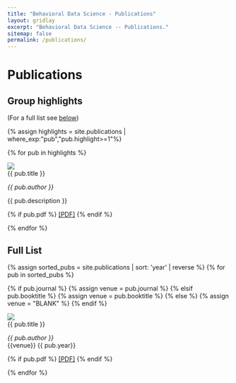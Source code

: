 ```yaml
---
title: "Behavioral Data Science - Publications"
layout: gridlay
excerpt: "Behavioral Data Science -- Publications."
sitemap: false
permalink: /publications/
---
```

<script>
  $(document).ready(function(e) {
    $('.open-link').click(function(e) {
       var $wrapper = $(this).parent().find('.hider');
	   $wrapper.css('max-height',$wrapper.find('p').height());
       $(this).remove();
    })
});
</script>

# Publications

## Group highlights
(For a full list see [below](#full-list))

{% assign highlights = site.publications | where_exp:"pub","pub.highlight>=1"%} 

<div class="row">

{% for pub in highlights %}

<div class="col-md-12 clearfix">
<div class="bdata-pub-highlight box-shadow">
<img src="{{ site.url }}{{ site.baseurl }}/resources/thumbnails/{{ pub.thumbnail }}" class="bdata-pub-img-highlight"/>
<div class="bdata-pub-body">
<div class="bdata-pub-title-highlight">
{{ pub.title }}
</div>
<p><em>{{ pub.author }}
</em></p>
<p class="bdata-pub-subtitle-highlight">{{ pub.description }} </p>
{% if pub.pdf %}
<a href="{{ site.url }}{{ site.baseurl }}/resources/pubpdfs/{{ pub.pdf }}">[PDF]</a> 
{% endif %}
</div>
</div>
</div>

{% endfor %}

</div>

## Full List

<div class="row">
{% assign sorted_pubs = site.publications | sort: 'year' | reverse %}
{% for pub in sorted_pubs %}


{% if pub.journal %}
  {% assign venue = pub.journal %}
{% elsif pub.booktitle  %}
  {% assign venue = pub.booktitle %}
{% else %}
  {% assign venue = "BLANK" %}
{% endif %}


<div class="col-md-12 clearfix">
<div class="bdata-pub box-shadow">
<img src="{{ site.url }}{{ site.baseurl }}/resources/thumbnails/{{ pub.thumbnail }}" class="bdata-pub-img"/>
<div class="bdata-pub-body">
<div class="bdata-pub-title">
{{ pub.title }}
</div>
<p><em>{{ pub.author }}</em>
<br>{{venue}} {{ pub.year}}</p>  
{% if pub.pdf %}
<a href="{{ site.url }}{{ site.baseurl }}/resources/pubpdfs/{{ pub.pdf }}">[PDF]</a> 
{% endif %}
</div>
</div>
</div>

{% endfor %}

</div>
